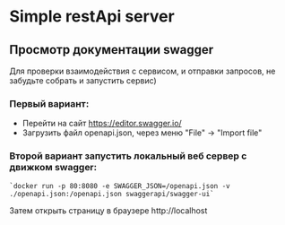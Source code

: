 # Simple restApi server

## Просмотр документации swagger

Для проверки взаимодействия с сервисом, и отправки запросов, не забудьте собрать и запустить сервис)

### Первый вариант:
- Перейти на сайт https://editor.swagger.io/
- Загрузить файл openapi.json, через меню "File" -> "Import file"

### Второй вариант запустить локальный веб сервер с движком swagger:

    `docker run -p 80:8080 -e SWAGGER_JSON=/openapi.json -v ./openapi.json:/openapi.json swaggerapi/swagger-ui`

Затем открыть страницу в браузере http://localhost